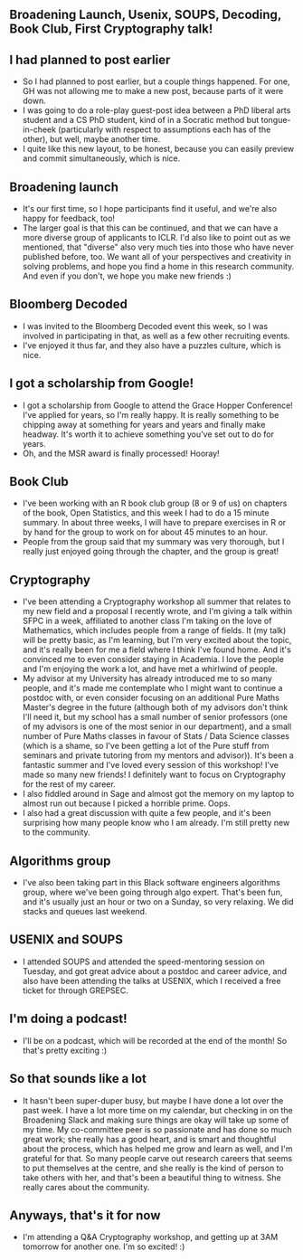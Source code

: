 ## Broadening Launch, Usenix, SOUPS, Decoding, Book Club, First Cryptography talk!

## I had planned to post earlier
- So I had planned to post earlier, but a couple things happened. For one, GH was not allowing me to make a new post, because parts of it were down.
- I was going to do a role-play guest-post idea between a PhD liberal arts student and a CS PhD student, kind of in a Socratic method but tongue-in-cheek (particularly with respect to assumptions each has of the other), but well, maybe another time. 
- I quite like this new layout, to be honest, because you can easily preview and commit simultaneously, which is nice.

## Broadening launch
- It's our first time, so I hope participants find it useful, and we're also happy for feedback, too! 
- The larger goal is that this can be continued, and that we can have a more diverse group of applicants to ICLR. I'd also like to point out as we mentioned,
that "diverse" also very much ties into those who have never published before, too. We want all of your perspectives and creativity in solving problems, and hope
you find a home in this research community. And even if you don't, we hope you make new friends :)

## Bloomberg Decoded
- I was invited to the Bloomberg Decoded event this week, so I was involved in participating in that, as well as a few other recruiting events. 
- I've enjoyed it thus far, and they also have a puzzles culture, which is nice. 

## I got a scholarship from Google!
- I got a scholarship from Google to attend the Grace Hopper Conference! I've applied for years, so I'm really happy. It is really something to be chipping
away at something for years and years and finally make headway. It's worth it to achieve something you've set out to do for years.
- Oh, and the MSR award is finally processed! Hooray!

## Book Club
- I've been working with an R book club group (8 or 9 of us) on chapters of the book, Open Statistics, and this week I had to do a 15 minute summary. In about
three weeks, I will have to prepare exercises in R or by hand for the group to work on for about 45 minutes to an hour.
- People from the group said that my summary was very thorough, but I really just enjoyed going through the chapter, and the group is great! 

## Cryptography
- I've been attending a Cryptography workshop all summer that relates to my new field and a proposal I recently wrote, and I'm giving a talk within
SFPC in a week, affiliated to another class I'm taking on the love of Mathematics, which includes people from a range of fields. 
It (my talk) will be pretty basic, as I'm learning, but I'm very excited about the topic, and it's really been for me a field where I think I've 
found home. And it's convinced me to even consider staying in Academia. I love the people and I'm enjoying the work a lot, and have met a whirlwind of people.
- My advisor at my University has already introduced me to so many people, and it's made me contemplate who I might want to continue a postdoc with, or even
consider focusing on an additional Pure Maths Master's degree in the future (although both of my advisors don't think I'll need it, but my school has a small number of senior professors (one of my advisors is one of the most senior in our department), and a small number of Pure Maths classes in favour of Stats / Data Science classes (which is a shame, so I've been getting a lot of the Pure stuff from seminars and private tutoring from my mentors and advisor)). It's been a fantastic summer
and I've loved every session of this workshop! I've made so many new friends! I definitely want to focus on Cryptography for the rest of my career.
- I also fiddled around in Sage and almost got the memory on my laptop to almost run out because I picked a horrible prime. Oops.
- I also had a great discussion with quite a few people, and it's been surprising how many people know who I am already. I'm still pretty new to the community.

## Algorithms group
- I've also been taking part in this Black software engineers algorithms group, where we've been going through algo expert. That's been fun, and it's usually
just an hour or two on a Sunday, so very relaxing. We did stacks and queues last weekend.

## USENIX and SOUPS
- I attended SOUPS and attended the speed-mentoring session on Tuesday, and got great advice about a postdoc and career advice, and also have been attending the
talks at USENIX, which I received a free ticket for through GREPSEC.

## I'm doing a podcast!
- I'll be on a podcast, which will be recorded at the end of the month! So that's pretty exciting :)

## So that sounds like a lot
- It hasn't been super-duper busy, but maybe I have done a lot over the past week. I have a lot more time on my calendar, but checking in on the Broadening Slack
and making sure things are okay will take up some of my time. My co-committee peer is so passionate and has done so much great work; she really has a good heart,
and is smart and thoughtful about the process, which has helped me grow and learn as well, and I'm grateful for that. So many people carve out research careers that seems to put themselves at the centre, and she really is the kind of person to take others with her, and that's been a beautiful thing to witness. She really cares about the community.

## Anyways, that's it for now
- I'm attending a Q&A Cryptography workshop, and getting up at 3AM tomorrow for another one. I'm so excited! :)















